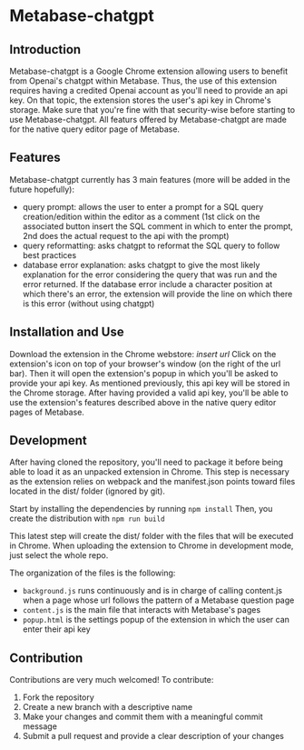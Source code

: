 # Metabase-chatgpt

## Introduction

Metabase-chatgpt is a Google Chrome extension allowing users to benefit from Openai's chatgpt within Metabase. Thus, the use of this extension requires having a credited Openai account as you'll need to provide an api key. On that topic, the extension stores the user's api key in Chrome's storage. Make sure that you're fine with that security-wise before starting to use Metabase-chatgpt. All featurs offered by Metabase-chatgpt are made for the native query editor page of Metabase.

## Features

Metabase-chatgpt currently has 3 main features (more will be added in the future hopefully):
- query prompt: allows the user to enter a prompt for a SQL query creation/edition within the editor as a comment (1st click on the associated button insert the SQL comment in which to enter the prompt, 2nd does the actual request to the api with the prompt)
- query reformatting: asks chatgpt to reformat the SQL query to follow best practices
- database error explanation: asks chatgpt to give the most likely explanation for the error considering the query that was run and the error returned. If the database error include a character position at which there's an error, the extension will provide the line on which there is this error (without using chatgpt)

## Installation and Use

Download the extension in the Chrome webstore: *insert url*
Click on the extension's icon on top of your browser's window (on the right of the url bar). Then it will open the extension's popup in which you'll be asked to provide your api key. As mentioned previously, this api key will be stored in the Chrome storage.
After having provided a valid api key, you'll be able to use the extension's features described above in the native query editor pages of Metabase.

## Development

After having cloned the repository, you'll need to package it before being able to load it as an unpacked extension in Chrome. This step is necessary as the extension relies on webpack and the manifest.json points toward files located in the dist/ folder (ignored by git).

Start by installing the dependencies by running `npm install`
Then, you create the distribution with `npm run build`

This latest step will create the dist/ folder with the files that will be executed in Chrome. When uploading the extension to Chrome in development mode, just select the whole repo.

The organization of the files is the following:
- `background.js` runs continuously and is in charge of calling content.js when a page whose url follows the pattern of a Metabase question page
- `content.js` is the main file that interacts with Metabase's pages
- `popup.html` is the settings popup of the extension in which the user can enter their api key

## Contribution

Contributions are very much welcomed! To contribute:
1. Fork the repository
2. Create a new branch with a descriptive name
3. Make your changes and commit them with a meaningful commit message
4. Submit a pull request and provide a clear description of your changes

